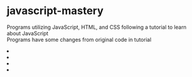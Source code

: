 # javascript-mastery
Programs utilizing JavaScript, HTML, and CSS following a tutorial to learn about JavaScript <br>
Programs have some changes from original code in tutorial <br>

<li></li> 
<li></li> 
<li></li> 
<li></li> 

